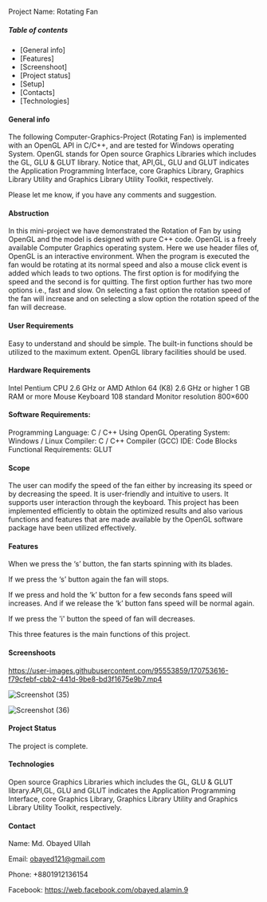 Project Name: Rotating Fan

##### Table of contents

* [General info] 
* [Features] 
* [Screenshoot] 
* [Project status] 
* [Setup]
* [Contacts]
* [Technologies]


#### General info
The following Computer-Graphics-Project (Rotating Fan) is implemented with an OpenGL API in C/C++, 
and are tested for Windows operating System. OpenGL stands for Open source Graphics 
Libraries which includes the GL, GLU & GLUT library. Notice that, API,GL, GLU and GLUT 
indicates the Application Programming Interface, core Graphics Library, Graphics Library 
Utility and Graphics Library Utility Toolkit, respectively.

Please let me know, if you have any comments and suggestion.

#### Abstruction
In this mini-project we have demonstrated the Rotation of Fan by using OpenGL and the model is designed with pure C++ code. OpenGL is a freely available Computer Graphics operating system. Here we use header files of, OpenGL is an interactive environment. When the program is executed the fan would be rotating at its normal speed and also a mouse click event is added which leads to two options. The first option is for modifying the speed and the second is for quitting. The first option further has two more options i.e., fast and slow. On selecting a fast option the rotation speed of the fan will increase and on selecting a slow option the rotation speed of the fan will decrease.


#### User Requirements
Easy to understand and should be simple.
The built-in functions should be utilized to the maximum extent.
OpenGL library facilities should be used.


#### Hardware Requirements
Intel Pentium CPU 2.6 GHz or AMD Athlon 64 (K8) 2.6 GHz or higher
1 GB RAM or more
Mouse
Keyboard 108 standard
Monitor resolution 800×600



#### Software Requirements:
Programming Language: C / C++ Using OpenGL
Operating System: Windows / Linux
Compiler: C / C++ Compiler (GCC)
IDE: Code Blocks
Functional Requirements: GLUT

#### Scope
The user can modify the speed of the fan either by increasing its speed or by decreasing the speed. It is user-friendly and intuitive to users. It supports user interaction through the keyboard. This project has been implemented efficiently to obtain the optimized results and also various functions and features that are made available by the OpenGL software package have been utilized effectively.

#### Features
When we press the ‘s’ button, the fan starts spinning with its blades.

If we press  the ‘s’ button again the fan will stops.


If we press and hold the ‘k’ button for a few seconds fans speed will increases. And if we release the ‘k’ button  fans speed will be normal again. 


If we press the 'i' button the speed of fan will decreases.



This three features is the main functions of this project.

#### Screenshoots



https://user-images.githubusercontent.com/95553859/170753616-f79cfebf-cbb2-441d-9be8-bd3f1675e9b7.mp4





![Screenshot (35)](https://user-images.githubusercontent.com/95553859/170753810-d859dfa3-015c-4dd8-aaed-4a371809e02a.png)




![Screenshot (36)](https://user-images.githubusercontent.com/95553859/170753941-a423efc7-e533-4e74-ae95-61281c5ff562.png)




#### Project Status
The project is complete.


#### Technologies

Open source Graphics Libraries which includes the GL, GLU & GLUT library.API,GL, GLU and GLUT 
indicates the Application Programming Interface, core Graphics Library, Graphics Library 
Utility and Graphics Library Utility Toolkit, respectively.

#### Contact
Name: Md. Obayed Ullah


Email: obayed121@gmail.com


Phone: +8801912136154


Facebook: https://web.facebook.com/obayed.alamin.9
